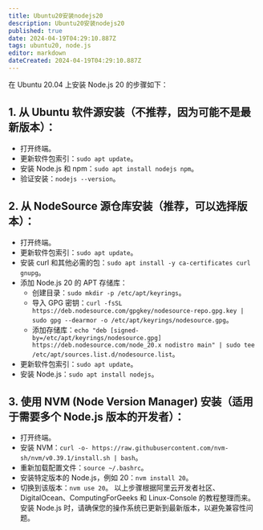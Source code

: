 ```yaml
---
title: Ubuntu20安装nodejs20
description: Ubuntu20安装nodejs20
published: true
date: 2024-04-19T04:29:10.887Z
tags: ubuntu20, node.js
editor: markdown
dateCreated: 2024-04-19T04:29:10.887Z
---
```


在 Ubuntu 20.04 上安装 Node.js 20 的步骤如下：
## 1. **从 Ubuntu 软件源安装**（不推荐，因为可能不是最新版本）：
   - 打开终端。
   - 更新软件包索引：`sudo apt update`。
   - 安装 Node.js 和 npm：`sudo apt install nodejs npm`。
   - 验证安装：`nodejs --version`。
## 2. **从 NodeSource 源仓库安装**（推荐，可以选择版本）：
   - 打开终端。
   - 更新软件包索引：`sudo apt update`。
   - 安装 curl 和其他必需的包：`sudo apt install -y ca-certificates curl gnupg`。
   - 添加 Node.js 20 的 APT 存储库：
     - 创建目录：`sudo mkdir -p /etc/apt/keyrings`。
     - 导入 GPG 密钥：`curl -fsSL https://deb.nodesource.com/gpgkey/nodesource-repo.gpg.key | sudo gpg --dearmor -o /etc/apt/keyrings/nodesource.gpg`。
     - 添加存储库：`echo "deb [signed-by=/etc/apt/keyrings/nodesource.gpg] https://deb.nodesource.com/node_20.x nodistro main" | sudo tee /etc/apt/sources.list.d/nodesource.list`。
   - 更新软件包索引：`sudo apt update`。
   - 安装 Node.js：`sudo apt install nodejs`。
## 3. **使用 NVM (Node Version Manager) 安装**（适用于需要多个 Node.js 版本的开发者）：
   - 打开终端。
   - 安装 NVM：`curl -o- https://raw.githubusercontent.com/nvm-sh/nvm/v0.39.1/install.sh | bash`。
   - 重新加载配置文件：`source ~/.bashrc`。
   - 安装特定版本的 Node.js，例如 20：`nvm install 20`。
   - 切换到该版本：`nvm use 20`。
以上步骤根据阿里云开发者社区、DigitalOcean、ComputingForGeeks 和 Linux-Console 的教程整理而来。安装 Node.js 时，请确保您的操作系统已更新到最新版本，以避免兼容性问题。
